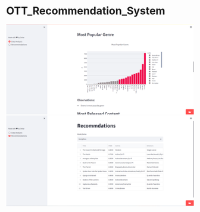 # OTT_Recommendation_System
<img src="https://github.com/onkarjotsingh/OTT_Recommendation_System/blob/main/Data_analysis.png">
<img src="https://github.com/onkarjotsingh/OTT_Recommendation_System/blob/main/Recommendation.png">
